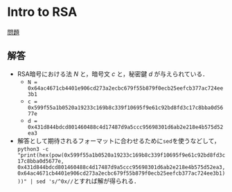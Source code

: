 # Intro to RSA
[問題](https://id0-rsa.pub/problem/21/)

## 解答
- RSA暗号における法 $N$ と，暗号文 $c$ と，秘密鍵 $d$ が与えられている．
  - `N = 0x64ac4671cb4401e906cd273a2ecbc679f55b879f0ecb25eefcb377ac724ee3b1`
  - `c = 0x599f55a1b0520a19233c169b8c339f10695f9e61c92bd8fd3c17c8bba0d5677e`
  - `d = 0x431d844bdcd801460488c4d17487d9a5ccc95698301d6ab2e218e4b575d52ea3`
- 解答として期待されるフォーマットに合わせるために`sed`を使うなどして，`python3 -c "print(hex(pow(0x599f55a1b0520a19233c169b8c339f10695f9e61c92bd8fd3c17c8bba0d5677e, 0x431d844bdcd801460488c4d17487d9a5ccc95698301d6ab2e218e4b575d52ea3, 0x64ac4671cb4401e906cd273a2ecbc679f55b879f0ecb25eefcb377ac724ee3b1)))" | sed 's/^0x//`とすれば解が得られる．

